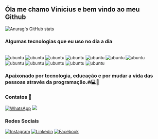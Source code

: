 ## Óla  me  chamo Vinicius e bem vindo ao meu Github

![Anurag's GitHub stats](https://github-readme-stats.vercel.app/api?username=guxtaah&show_icons=true&theme=radical)

### Algumas tecnologias que eu uso no dia a dia

<div style="display: inline_block"><br/>
  <img align="center" alt="ubuntu" src="https://img.shields.io/badge/Ubuntu-E95420?style=for-the-badge&logo=ubuntu&logoColor=white" />
  <img align="center" alt="ubuntu" src="https://img.shields.io/badge/Windows-0078D6?style=for-the-badge&logo=windows&logoColor=white" />
  <img align="center" alt="ubuntu" src="https://img.shields.io/badge/Python-14354C?style=for-the-badge&logo=python&logoColor=white" />
  <img align="center" alt="ubuntu" src="https://img.shields.io/badge/MySQL-00000F?style=for-the-badge&logo=mysql&logoColor=white" />
  <img align="center" alt="ubuntu" src="https://img.shields.io/badge/Amazon_AWS-232F3E?style=for-the-badge&logo=amazon-aws&logoColor=white" />
  <img align="center" alt="ubuntu" src="https://img.shields.io/badge/Google_Cloud-4285F4?style=for-the-badge&logo=google-cloud&logoColor=white" />
  <img align="center" alt="ubuntu" src="https://img.shields.io/badge/Microsoft_Azure-0089D6?style=for-the-badge&logo=microsoft-azure&logoColor=white" />
  <img align="center" alt="ubuntu" src="https://img.shields.io/badge/Powershell-2CA5E0?style=for-the-badge&logo=powershell&logoColor=white" />
  <img align="center" alt="ubuntu" src="https://img.shields.io/badge/Elastic_Search-005571?style=for-the-badge&logo=elasticsearch&logoColor=white" />
  <img align="center" alt="ubuntu" src="https://img.shields.io/badge/Visual_Studio_Code-0078D4?style=for-the-badge&logo=visual%20studio%20code&logoColor=white" />
  <img align="center" alt="ubuntu" src="https://img.shields.io/badge/GIT-E44C30?style=for-the-badge&logo=git&logoColor=white" />
  <img align="center" alt="ubuntu" src="https://img.shields.io/badge/Jenkins-D24939?style=for-the-badge&logo=Jenkins&logoColor=white" />
</div>

### Apaixonado por tecnologia, educação e por mudar a vida das pessoas através da programação.🔥💻🔋

### Contatos 📱

[![WhatsApp](https://img.shields.io/badge/WhatsApp-25D366?style=for-the-badge&logo=whatsapp&logoColor=white)](https://wa.me/5511964204944)
[![](https://img.shields.io/badge/Gmail-D14836?style=for-the-badge&logo=gmail&logoColor=white)](gustavocamargothomas@gmail.com)

###  Redes Sociais

[![Instagram](https://img.shields.io/badge/Instagram-E4405F?style=for-the-badge&logo=instagram&logoColor=white)](https://www.instagram.com/guxtah.10/)
[![Linkedin](https://img.shields.io/badge/LinkedIn-0077B5?style=for-the-badge&logo=linkedin&logoColor=white)](https://www.linkedin.com/in/gustavo-camargo-tomas-4385a3229/)
[![Facebook](https://img.shields.io/badge/Facebook-1877F2?style=for-the-badge&logo=facebook&logoColor=white)](https://www.facebook.com/profile.php?id=100085382472076)

